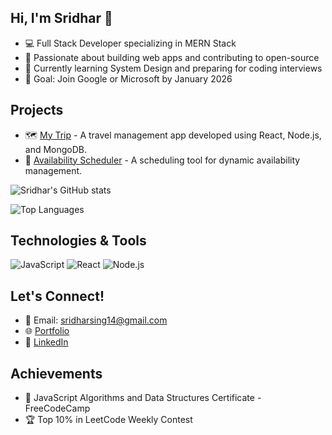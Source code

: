 ## Hi, I'm Sridhar 👋
- 💻 Full Stack Developer specializing in MERN Stack
- 🚀 Passionate about building web apps and contributing to open-source
- 🌱 Currently learning System Design and preparing for coding interviews
- 🎯 Goal: Join Google or Microsoft by January 2026

## Projects
- 🗺️ [My Trip](https://github.com/sidhu/my-trip) - A travel management app developed using React, Node.js, and MongoDB.
- 📅 [Availability Scheduler](https://github.com/sidhu/availability-scheduler) - A scheduling tool for dynamic availability management.

![Sridhar's GitHub stats](https://github-readme-stats.vercel.app/api?username=sidhu&show_icons=true&theme=radical)

![Top Languages](https://github-readme-stats.vercel.app/api/top-langs/?username=sidhu&layout=compact&theme=radical)

## Technologies & Tools
![JavaScript](https://img.shields.io/badge/Code-JavaScript-informational?style=flat&logo=javascript&color=F7DF1E)
![React](https://img.shields.io/badge/Framework-React-informational?style=flat&logo=react&color=61DAFB)
![Node.js](https://img.shields.io/badge/Backend-Node.js-informational?style=flat&logo=node.js&color=339933)

## Let's Connect!
- 📧 Email: [sridharsing14@gmail.com](mailto:sridharsing14@gmail.com)
- 🌐 [Portfolio](https://sidhu-portfolio.com)
- 💼 [LinkedIn](https://www.linkedin.com/in/sridhar-sing-4b7b8a244/)

## Achievements
- 📜 JavaScript Algorithms and Data Structures Certificate - FreeCodeCamp
- 🏆 Top 10% in LeetCode Weekly Contest
